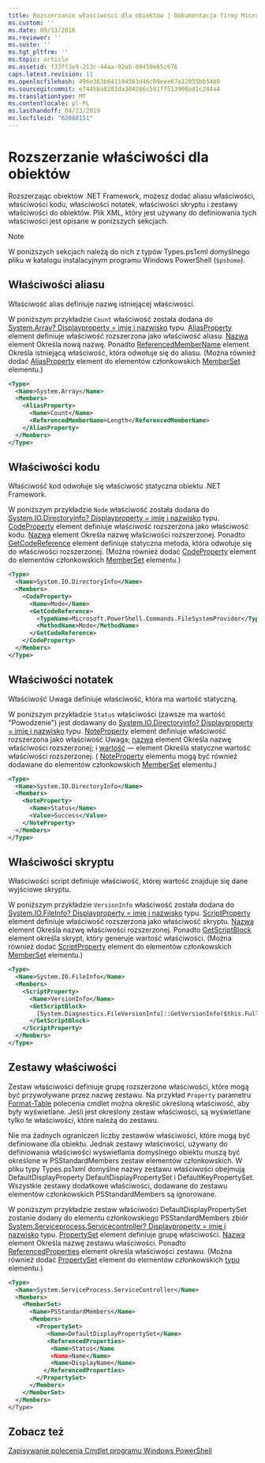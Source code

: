 ```yaml
---
title: Rozszerzanie właściwości dla obiektów | Dokumentacja firmy Microsoft
ms.custom: ''
ms.date: 09/13/2016
ms.reviewer: ''
ms.suite: ''
ms.tgt_pltfrm: ''
ms.topic: article
ms.assetid: f33ff3e9-213c-44aa-92ab-09450e65c676
caps.latest.revision: 11
ms.openlocfilehash: 496e363b041194563d46c09eee67a12055bb54b0
ms.sourcegitcommit: e7445ba8203da304286c591ff513900ad1c244a4
ms.translationtype: MT
ms.contentlocale: pl-PL
ms.lasthandoff: 04/23/2019
ms.locfileid: "62068151"
---
```

# <a name="extending-properties-for-objects"></a>Rozszerzanie właściwości dla obiektów

Rozszerzając obiektów .NET Framework, możesz dodać aliasu właściwości, właściwości kodu, właściwości notatek, właściwości skryptu i zestawy właściwości do obiektów. Plik XML, który jest używany do definiowania tych właściwości jest opisane w poniższych sekcjach.

> [!NOTE]
> W poniższych sekcjach należą do nich z typów Types.ps1xml domyślnego pliku w katalogu instalacyjnym programu Windows PowerShell (`$pshome`).

## <a name="alias-properties"></a>Właściwości aliasu

Właściwość alias definiuje nazwę istniejącej właściwości.

W poniższym przykładzie `Count` właściwość została dodana do [System.Array? Displayproperty = imię i nazwisko](/dotnet/api/System.Array) typu. [AliasProperty](http://msdn.microsoft.com/en-us/b140038c-807a-4bb9-beca-332491cda1b1) element definiuje właściwość rozszerzona jako właściwość aliasu. [Nazwa](http://msdn.microsoft.com/en-us/b58e9d21-c8c9-49a5-909e-9c1cfc64f873) element Określa nową nazwę. Ponadto [ReferencedMemberName](http://msdn.microsoft.com/en-us/0c5db6cc-9033-4d48-88a7-76b962882f7a) element Określa istniejącą właściwość, która odwołuje się do aliasu. (Można również dodać [AliasProperty](http://msdn.microsoft.com/en-us/d6647953-94ad-4b0b-af2e-4dda6952dee1) element do elementów członkowskich [MemberSet](http://msdn.microsoft.com/en-us/46a50fb5-e150-4c03-8584-e1b53e4d49e3) elementu.)

```xml
<Type>
  <Name>System.Array</Name>
  <Members>
    <AliasProperty>
      <Name>Count</Name>
      <ReferencedMemberName>Length</ReferencedMemberName>
    </AliasProperty>
  </Members>
</Type>
```

## <a name="code-properties"></a>Właściwości kodu

Właściwość kod odwołuje się właściwość statyczna obiektu .NET Framework.

W poniższym przykładzie `Node` właściwość została dodana do [System.IO.Directoryinfo? Displayproperty = imię i nazwisko](/dotnet/api/System.IO.DirectoryInfo) typu. [CodeProperty](http://msdn.microsoft.com/en-us/59bc4d18-41eb-4c0d-8ad3-bbfa5dc488db) element definiuje właściwość rozszerzona jako właściwość kodu. [Nazwa](http://msdn.microsoft.com/en-us/b58e9d21-c8c9-49a5-909e-9c1cfc64f873) element Określa nazwę właściwości rozszerzonej. Ponadto [GetCodeReference](http://msdn.microsoft.com/en-us/62af34f5-cc22-42c0-9e0c-3bd0f5c1a4a0) element definiuje statyczna metoda, która odwołuje się do właściwości rozszerzonej. (Można również dodać [CodeProperty](http://msdn.microsoft.com/en-us/59bc4d18-41eb-4c0d-8ad3-bbfa5dc488db) element do elementów członkowskich [MemberSet](http://msdn.microsoft.com/en-us/46a50fb5-e150-4c03-8584-e1b53e4d49e3) elementu.)

```xml
<Type>
  <Name>System.IO.DirectoryInfo</Name>
  <Members>
    <CodeProperty>
      <Name>Mode</Name>
      <GetCodeReference>
        <TypeName>Microsoft.PowerShell.Commands.FileSystemProvider</TypeName>
        <MethodName>Mode</MethodName>
      </GetCodeReference>
    </CodeProperty>
  </Members>
</Type>
```

## <a name="note-properties"></a>Właściwości notatek

Właściwość Uwaga definiuje właściwość, która ma wartość statyczną.

W poniższym przykładzie `Status` właściwości (zawsze ma wartość "Powodzenie") jest dodawany do [System.IO.Directoryinfo? Displayproperty = imię i nazwisko](/dotnet/api/System.IO.DirectoryInfo) typu. [NoteProperty](http://msdn.microsoft.com/en-us/331e6c50-d703-43f0-89bc-ca9fb97800eb) element definiuje właściwość rozszerzona jako właściwość Uwaga; [nazwa](http://msdn.microsoft.com/en-us/b58e9d21-c8c9-49a5-909e-9c1cfc64f873) element Określa nazwę właściwości rozszerzonej; i [wartość](http://msdn.microsoft.com/en-us/f3c77546-b98e-4c4e-bbe0-6dfd06696d1c) — element Określa statyczne wartość właściwości rozszerzonej. ( [NoteProperty](http://msdn.microsoft.com/en-us/331e6c50-d703-43f0-89bc-ca9fb97800eb) elementu mogą być również dodawane do elementów członkowskich [MemberSet](http://msdn.microsoft.com/en-us/46a50fb5-e150-4c03-8584-e1b53e4d49e3) elementu.)

```xml
<Type>
  <Name>System.IO.DirectoryInfo</Name>
  <Members>
    <NoteProperty>
      <Name>Status</Name>
      <Value>Success</Value>
    </NoteProperty>
  </Members>
</Type>
```

## <a name="script-properties"></a>Właściwości skryptu

Właściwości script definiuje właściwość, której wartość znajduje się dane wyjściowe skryptu.

W poniższym przykładzie `VersionInfo` właściwość została dodana do [System.IO.FileInfo? Displayproperty = imię i nazwisko](/dotnet/api/System.IO.FileInfo) typu. [ScriptProperty](http://msdn.microsoft.com/en-us/858a4247-676b-4cc9-9f3e-057109aad350) element definiuje właściwość rozszerzona jako właściwość skryptu. [Nazwa](http://msdn.microsoft.com/en-us/b58e9d21-c8c9-49a5-909e-9c1cfc64f873) element Określa nazwę właściwości rozszerzonej. Ponadto [GetScriptBlock](http://msdn.microsoft.com/en-us/f3c77546-b98e-4c4e-bbe0-6dfd06696d1c) element określa skrypt, który generuje wartość właściwości. (Można również dodać [ScriptProperty](http://msdn.microsoft.com/en-us/858a4247-676b-4cc9-9f3e-057109aad350) element do elementów członkowskich [MemberSet](http://msdn.microsoft.com/en-us/46a50fb5-e150-4c03-8584-e1b53e4d49e3) elementu.)

```xml
<Type>
  <Name>System.IO.FileInfo</Name>
  <Members>
    <ScriptProperty>
      <Name>VersionInfo</Name>
      <GetScriptBlock>
        [System.Diagnostics.FileVersionInfo]::GetVersionInfo($this.FullName)
      </GetScriptBlock>
    </ScriptProperty>
  </Members>
</Type>
```

## <a name="property-sets"></a>Zestawy właściwości

Zestaw właściwości definiuje grupę rozszerzone właściwości, które mogą być przywoływane przez nazwę zestawu. Na przykład `Property` parametru [Format-Table](/powershell/module/Microsoft.PowerShell.Utility/Format-Table) polecenia cmdlet można określić określoną właściwość, aby były wyświetlane. Jeśli jest określony zestaw właściwości, są wyświetlane tylko te właściwości, które należą do zestawu.

Nie ma żadnych ograniczeń liczby zestawów właściwości, które mogą być definiowane dla obiektu. Jednak zestawy właściwości, używany do definiowania właściwości wyświetlania domyślnego obiektu muszą być określone w PSStandardMembers zestaw elementów członkowskich. W pliku typy Types.ps1xml domyślne nazwy zestawu właściwości obejmują DefaultDisplayProperty DefaultDisplayPropertySet i DefaultKeyPropertySet. Wszystkie zestawy dodatkowe właściwości, dodawane do zestawu elementów członkowskich PSStandardMembers są ignorowane.

W poniższym przykładzie zestaw właściwości DefaultDisplayPropertySet zostanie dodany do elementu członkowskiego PSStandardMembers zbiór [System.Serviceprocess.Servicecontroller? Displayproperty = imię i nazwisko](/dotnet/api/System.ServiceProcess.ServiceController) typu. [PropertySet](http://msdn.microsoft.com/en-us/14cdc234-796e-4857-9b51-bdbaa1412188) element definiuje grupę właściwości. [Nazwa](http://msdn.microsoft.com/en-us/b58e9d21-c8c9-49a5-909e-9c1cfc64f873) element Określa nazwę zestawu właściwości. Ponadto [ReferencedProperties](http://msdn.microsoft.com/en-us/5e620423-8679-4fbf-b6db-9f79288e4786) element określa właściwości zestawu. (Można również dodać [PropertySet](http://msdn.microsoft.com/en-us/14cdc234-796e-4857-9b51-bdbaa1412188) element do elementów członkowskich [typu](http://msdn.microsoft.com/en-us/e5dbd353-d6b2-40a1-92b6-6f1fea744ebe) elementu.)

```xml
<Type>
  <Name>System.ServiceProcess.ServiceController</Name>
  <Members>
    <MemberSet>
      <Name>PSStandardMembers</Name>
      <Members>
        <PropertySet>
           <Name>DefaultDisplayPropertySet</Name>
           <ReferencedProperties>
            <Name>Status</Name
            <Name>Name</Name>
            <Name>DisplayName</Name>
          </ReferencedProperties>
        </PropertySet>
      </Members>
    </MemberSet>
  </Members>
</Type>
```

## <a name="see-also"></a>Zobacz też

[Zapisywanie polecenia Cmdlet programu Windows PowerShell](./writing-a-windows-powershell-cmdlet.md)
